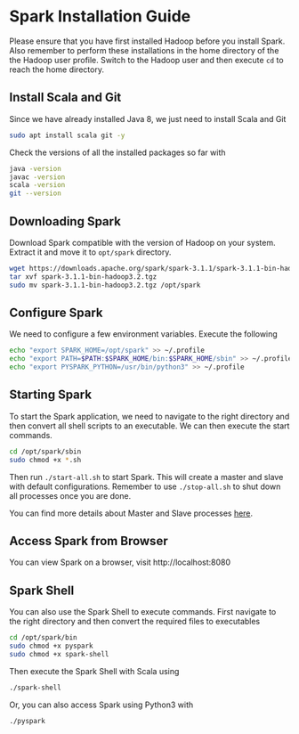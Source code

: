 # Spark Installation Guide
Please ensure that you have first installed Hadoop before you install Spark. Also remember to perform these installations in the home directory of the the Hadoop user profile. Switch to the Hadoop user and then execute `cd` to reach the home directory.

## Install Scala and Git

Since we have already installed Java 8, we just need to install Scala and Git

```bash
sudo apt install scala git -y
```

Check the versions of all the installed packages so far with

```bash
java -version
javac -version
scala -version
git --version
```

## Downloading Spark
Download Spark compatible with the version of Hadoop on your system. Extract it and move it to `opt/spark` directory.

```bash
wget https://downloads.apache.org/spark/spark-3.1.1/spark-3.1.1-bin-hadoop3.2.tgz
tar xvf spark-3.1.1-bin-hadoop3.2.tgz
sudo mv spark-3.1.1-bin-hadoop3.2.tgz /opt/spark
```

## Configure Spark
We need to configure a few environment variables. Execute the following

```bash
echo "export SPARK_HOME=/opt/spark" >> ~/.profile
echo "export PATH=$PATH:$SPARK_HOME/bin:$SPARK_HOME/sbin" >> ~/.profile
echo "export PYSPARK_PYTHON=/usr/bin/python3" >> ~/.profile
```

## Starting Spark
To start the Spark application, we need to navigate to the right directory and then convert all shell scripts to an executable. We can then execute the start commands. 

```bash
cd /opt/spark/sbin
sudo chmod +x *.sh
```

Then run `./start-all.sh` to start Spark. This will create a master and slave with default configurations. Remember to use `./stop-all.sh` to shut down all processes once you are done.

You can find more details about Master and Slave processes [here](https://phoenixnap.com/kb/install-spark-on-ubuntu).

## Access Spark from Browser
You can view Spark on a browser, visit http://localhost:8080

## Spark Shell

You can also use the Spark Shell to execute commands. First navigate to the right directory and then convert the required files to executables

```bash
cd /opt/spark/bin
sudo chmod +x pyspark 
sudo chmod +x spark-shell
```

Then execute the Spark Shell with Scala using 
```bash
./spark-shell
```

Or, you can also access Spark using Python3 with
```bash
./pyspark
```
